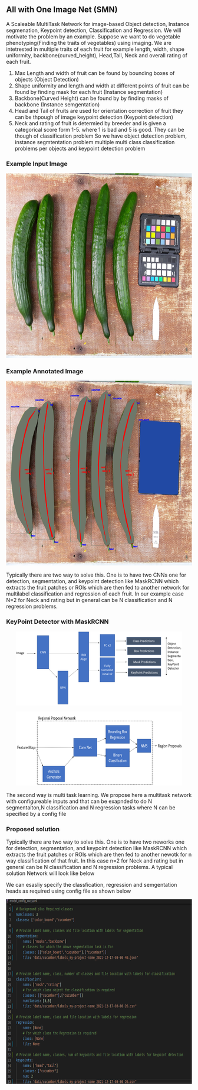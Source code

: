 ## All with One Image Net (SMN)

A Scaleable MultiTask Network for image-based Object detection, Instance segmenation, Keypoint detection, Classification and Regression. 
We will motivate the problem by an example. Suppose we want to do vegetable phenotyping(Finding the traits of vegetables) using imaging. We are intetrested in multiple traits of each fruit for example length, width, shape uniformity, backbone(curved_height), Head,Tail, Neck and overall rating of each fruit. 
1) Max Length and width of fruit can be found by bounding boxes of objects (Object Detection)
2) Shape uniformity and length and width at different points of fruit can be found by finding mask for each fruit (Instance segmentation)
3) Backbone(Curved Height) can be found by by finding masks of backbone (Instance semgentation)
4) Head and Tail of fruits are used for orientation correction of fruit  they can be thpough of image keypoint detection (Keypoint detection)
5) Neck and rating of fruit is determied by breeder and is given a categorical score form 1-5. where 1 is bad and 5 is good. They can be though of classification problem
So we have object detection problem, instance segmtentation problem multiple multi class classification problems per objects and keypoint detection problem
### Example Input Image
  
  <p align="center">
    <img src="figs/img.png" alt="animated" width=700 height=500 />
  </p>
  
### Example Annotated Image
  <p align="center">
    <img src="figs/ann_input.png" alt="animated" width=700 height=500 />
  </p>


Typically there are two way to solve this. One is to have two CNNs one for detection, segmentation, and keypoint detection like MaskRCNN which extracts the fruit patches or ROIs which are then fed to another network for multilabel classification and regression of each fruit. In our example case N=2 for Neck and rating but in general can be N classification and N regression problems.

### KeyPoint Detector with MaskRCNN
  <p align="center">
    <img src="figs/pointnet.png" alt="animated" width=450 height=200 />
  </p>
  
  <p align="center">
    <img src="figs/RPN.png" alt="animated" width=450 height=200 />
  </p>

The second way is multi task learning. We propose here a multitask network with configureable inputs and that can be exapnded to do N segmentaiton,N classification and N regression tasks where N can be specified by a config file

### Proposed solution
Typically there are two way to solve this. One is to have two neworks one for detection, segmentation, and keypoint detection like MaskRCNN which extracts the fruit patches or ROIs which are then fed to another newotk for n way classification of that fruit. In this case n=2 for Neck and rating but in general can be N classification and N regression problems.
A typical solution Network will look like below


We can esasliy specify the classfication, regression and semgentation heads as required using config file as shown below
  <p align="center">
    <img src="figs/config.png" alt="animated" width=700 height=500 />
  </p>



